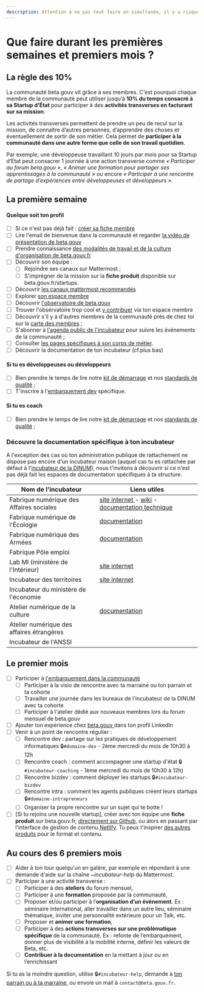 ```yaml
---
description: Attention à ne pas tout faire en simultanée, il y a risque d'overdose 😄
---
```


# Que faire durant les premières semaines et premiers mois ?

## La règle des 10%

La communauté beta.gouv vit grâce à ses membres. C'est pourquoi chaque membre de la communauté peut utiliser jusqu’à **10% du temps consacré à sa Startup d’État** pour participer à des **activités transverses en facturant sur sa mission**.

Les activités transverses permettent de prendre un peu de recul sur la mission, de connaître d’autres personnes, d’apprendre des choses et éventuellement de sortir de son métier. Cela permet de **participer à la communauté dans une autre forme que celle de son travail quotidien**.

Par exemple, une développeuse travaillant 10 jours par mois pour sa Startup d’Etat peut consacrer 1 journée à une action transverse comme _« Participer au forum beta.gouv »_, _« Animer une formation pour partager ses apprentissages à la communauté »_ ou encore _« Participer à une rencontre de partage d’expériences entre développeuses et développeurs »_.

## La première semaine

#### Quelque soit ton profil

* [ ] Si ce n'est pas déjà fait : [créer sa fiche membre](premier-pas-indispensable-creer-ta-fiche-membre.md)
* [ ] Lire l'email de bienvenue dans la communauté et regarder [la vidéo de présentation de beta.gouv](https://www.youtube.com/watch?v=TvFlxDMlbfo)
* [ ] Prendre connaissance [des modalités de travail et de la culture d'organisation de beta.gouv.fr](../culture/)&#x20;
* [ ] Découvrir son équipe :
  * [ ] Rejoindre ses canaux sur Mattermost ;
  * [ ] S'imprégner de la mission sur la **fiche produit** disponible sur beta.gouv.fr/startups.
* [ ] Découvrir [les canaux mattermost recommandés](https://doc.incubateur.net/communaute/travailler-a-beta-gouv/jutilise-les-outils-de-la-communaute/mattermost/canaux-recommandes)
* [ ] Explorer [son espace membre](https://espace-membre.incubateur.net/)
* [ ] Découvrir [l'observatoire de beta.gouv](https://metabase.incubateur.net/public/dashboard/753b9685-f801-4b1a-8e09-6cefed729e2e?date\_d%27arriv%25C3%25A9=past3years\~)
* [ ] Trouver l'observatoire trop cool et [y contribuer](https://espace-membre.incubateur.net/) via ton espace membre
* [ ] Découvrir s'il y a d'autres membres de la communauté près de chez toi sur la [carte des membres](https://espace-membre.incubateur.net/map) ;
* [ ] S'abonner à [l'agenda public de l'incubateur](https://calendar.google.com/calendar/embed?src=0ieonqap1r5jeal5ugeuhoovlg%40group.calendar.google.com\&ctz=Europe/Paris) pour suivre les événements de la communauté ;
* [ ] Consulter [les pages spécifiques à son corps de métier](https://doc.incubateur.net/communaute/gerer-sa-startup-detat-ou-de-territoires-au-quotidien/decouvrir-les-differents-metiers-dune-startup-detat/les-differents-metiers-dans-une-startup-detat).
* [ ] Découvrir la documentation de ton incubateur (cf.plus bas)

#### Si tu es développeuses ou développeurs

* [ ] Bien prendre le temps de lire notre [kit de démarrage](../../gerer-sa-startup-detat-ou-de-territoires-au-quotidien/la-vie-dune-se/construction/kit-de-demarrage.md) et nos [standards de qualité](../../gerer-sa-startup-detat-ou-de-territoires-au-quotidien/je-fais-des-choix-technologique/standards-de-qualite-beta.gouv.fr.md) ;
* [ ] T'inscrire à l'[embarquement dev](https://airtable.com/shrUCbUT72KtKefsu) spécifique.

#### Si tu es coach

* [ ] Bien prendre le temps de lire notre [kit de démarrage](../../gerer-sa-startup-detat-ou-de-territoires-au-quotidien/la-vie-dune-se/construction/kit-de-demarrage.md) et nos [standards de qualité](../../gerer-sa-startup-detat-ou-de-territoires-au-quotidien/je-fais-des-choix-technologique/standards-de-qualite-beta.gouv.fr.md) ;

### Découvre la documentation spécifique à ton incubateur

A l'exception des cas où ton administration publique de rattachement ne dispose pas encore d'un incubateur maison (auquel cas tu es rattachée par défaut à l'[incubateur de la DINUM](../../decouvrir-les-guides-des-autres-incubateurs/incubateur-de-la-dinum/)), nous t'invitons à découvrir si ce n'est pas déjà fait les espaces de documentation spécifiques à ta structure.

| Nom de l'incubateur                       | Liens utiles                                                                                                                                                                                                         |
| ----------------------------------------- | -------------------------------------------------------------------------------------------------------------------------------------------------------------------------------------------------------------------- |
| Fabrique numérique des Affaires sociales  | [site internet ](https://www.fabrique.social.gouv.fr)- [wiki](https://github.com/SocialGouv/www/wiki) - [documentation technique](https://github.com/SocialGouv/www/wiki/Social-Gouv-Tech-Welcome-Pack-%F0%9F%96%96) |
| Fabrique numérique de l'Écologie          | [documentation](https://fabrique-numerique.gitbook.io/guide/)                                                                                                                                                        |
| Fabrique numérique des Armées             | [documentation](../../decouvrir-les-guides-des-autres-incubateurs/fabrique-numerique-ministeres-des-armees/)                                                                                                         |
| Fabrique Pôle emploi                      |                                                                                                                                                                                                                      |
| Lab MI (ministère de l'Intérieur)         | [site internet](https://beta.interieur.gouv.fr)                                                                                                                                                                      |
| Incubateur des territoires                | [site internet](https://incubateur.anct.gouv.fr)                                                                                                                                                                     |
| Incubateur du ministère de l'économie     |                                                                                                                                                                                                                      |
| Atelier numérique de la culture           | [documentation](https://atelier-numerique.gitbook.io/atelier-numerique-le-guide/)                                                                                                                                    |
| Atelier numérique des affaires étrangères |                                                                                                                                                                                                                      |
| Incubateur de l'ANSSI                     |                                                                                                                                                                                                                      |

## Le premier mois

* [ ] Participer à [l'embarquement dans la communauté](embarquement-dans-la-communaute.md)
  * [ ] Participer à la visio de rencontre avec ta marraine ou ton parrain et ta cohorte
  * [ ] Travailler une journée dans les bureaux de l'incubateur de la DINUM avec ta cohorte
  * [ ] Participer à l'atelier dédié aux nouveaux membres lors du forum mensuel de beta.gouv
* [ ] Ajouter ton expérience chez [beta.gouv ](https://www.linkedin.com/company/betagouv/?originalSubdomain=fr)dans ton profil LinkedIn
* [ ] Venir à un point de rencontre régulier :
  * [ ] Rencontre dev : partage sur les pratiques de développement informatiques 🔒`#domaine-dev` - 2ème mercredi du mois de 10h30 à 12h
  * [ ] Rencontre coach : comment accompagner une startup d'état 🔒`#incubateur-coaching` - 1ème mercredi du mois de 10h30 à 12h)
  * [ ] Rencontre bizdev : comment déployer les startups 🔒`#incubateur-bizdev`
  * [ ] Rencontre intra : comment les agents publiques créent leurs startups 🔒`#domaine-intrapreneurs`
  * [ ] Organiser ta propre rencontre sur un sujet qui te botte !
* [ ] \[Si tu rejoins une nouvelle startup], créer avec ton équipe une **fiche produit** sur beta.gouv.fr, [directement sur Github](https://github.com/betagouv/beta.gouv.fr/tree/master/content/\_startups), ou alors en passant par l'interface de gestion de contenu [Netlify](https://beta.gouv.fr/admin/#/collections/startups). Tu peux t'inspirer [des autres produits](https://beta.gouv.fr/startups/) pour le format et contenu.

## Au cours des 6 premiers mois

* [ ] Aider à ton tour quelqu'un en galère, par exemple en répondant à une demande d'aide sur la chaîne _\~incubateur-help_ du Mattermost.
* [ ] Participer à une activité transverse :&#x20;
  * [ ] Participer à des **ateliers** du forum mensuel,
  * [ ] Participer à une **formation** proposée par la communauté,
  * [ ] Proposer et/ou participer à l’**organisation d’un événement**. Ex : séminaire international, aller travailler dans un autre lieu, séminaire thématique, inviter une personnalité extérieure pour un Talk, etc.
  * [ ] Proposer et **animer une formation**,
  * [ ] Participer à des **actions transverses sur une problématique spécifique** de la communauté. Ex : refonte de l’embarquement, donner plus de visibilité à la mobilité interne, définir les valeurs de Beta, etc.
  * [ ] **Contribuer à la documentation** en la mettant à jour ou en l’enrichissant

Si tu as la moindre question, utilise 🔒`#incubateur-help`, demande à [ton parrain ou à ta marraine](../actions-transverses/marrainage/), ou envoie un mail à `contact@beta.gouv.fr.`
